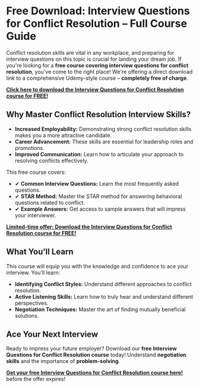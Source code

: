 # Free Download: Interview Questions for Conflict Resolution – Full Course Guide

Conflict resolution skills are vital in any workplace, and preparing for interview questions on this topic is crucial for landing your dream job. If you're looking for a **free course covering interview questions for conflict resolution**, you've come to the right place! We're offering a direct download link to a comprehensive Udemy-style course – **completely free of charge**.

[**Click here to download the Interview Questions for Conflict Resolution course for FREE!**](https://udemywork.com/interview-questions-for-conflict-resolution)

## Why Master Conflict Resolution Interview Skills?

*   **Increased Employability:** Demonstrating strong conflict resolution skills makes you a more attractive candidate.
*   **Career Advancement:** These skills are essential for leadership roles and promotions.
*   **Improved Communication:** Learn how to articulate your approach to resolving conflicts effectively.

This free course covers:

*   ✔ **Common Interview Questions:** Learn the most frequently asked questions.
*   ✔ **STAR Method:** Master the STAR method for answering behavioral questions related to conflict.
*   ✔ **Example Answers:** Get access to sample answers that will impress your interviewer.

[**Limited-time offer: Download the Interview Questions for Conflict Resolution course for FREE!**](https://udemywork.com/interview-questions-for-conflict-resolution)

## What You'll Learn

This course will equip you with the knowledge and confidence to ace your interview. You'll learn:

*   **Identifying Conflict Styles:** Understand different approaches to conflict resolution.
*   **Active Listening Skills:** Learn how to truly hear and understand different perspectives.
*   **Negotiation Techniques:** Master the art of finding mutually beneficial solutions.

## Ace Your Next Interview

Ready to impress your future employer? Download our **free Interview Questions for Conflict Resolution course** today! Understand **negotiation skills** and the importance of **problem-solving**.

**[Get your free Interview Questions for Conflict Resolution course here!](https://udemywork.com/interview-questions-for-conflict-resolution)** before the offer expires!
